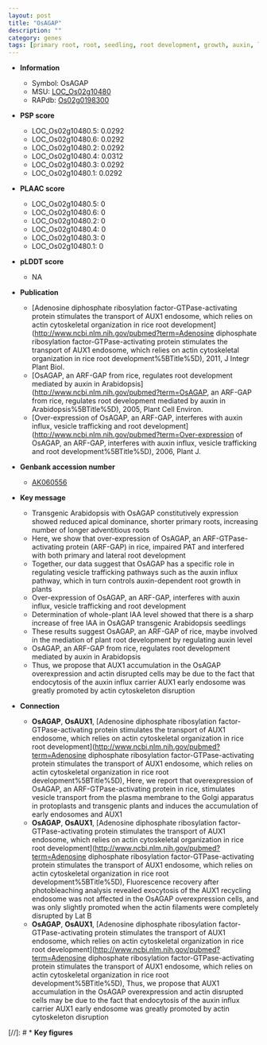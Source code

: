 ```yaml
---
layout: post
title: "OsAGAP"
description: ""
category: genes
tags: [primary root, root, seedling, root development, growth, auxin, lateral root, iaa, adventitious root]
---
```


* **Information**  
    + Symbol: OsAGAP  
    + MSU: [LOC_Os02g10480](http://rice.plantbiology.msu.edu/cgi-bin/ORF_infopage.cgi?orf=LOC_Os02g10480)  
    + RAPdb: [Os02g0198300](http://rapdb.dna.affrc.go.jp/viewer/gbrowse_details/irgsp1?name=Os02g0198300)  

* **PSP score**  
    + LOC_Os02g10480.5: 0.0292 
    + LOC_Os02g10480.6: 0.0292 
    + LOC_Os02g10480.2: 0.0292 
    + LOC_Os02g10480.4: 0.0312 
    + LOC_Os02g10480.3: 0.0292 
    + LOC_Os02g10480.1: 0.0292 

* **PLAAC score**  
    + LOC_Os02g10480.5: 0 
    + LOC_Os02g10480.6: 0 
    + LOC_Os02g10480.2: 0 
    + LOC_Os02g10480.4: 0 
    + LOC_Os02g10480.3: 0 
    + LOC_Os02g10480.1: 0 

* **pLDDT score**
    + NA


* **Publication**  
    + [Adenosine diphosphate ribosylation factor-GTPase-activating protein stimulates the transport of AUX1 endosome, which relies on actin cytoskeletal organization in rice root development](http://www.ncbi.nlm.nih.gov/pubmed?term=Adenosine diphosphate ribosylation factor-GTPase-activating protein stimulates the transport of AUX1 endosome, which relies on actin cytoskeletal organization in rice root development%5BTitle%5D), 2011, J Integr Plant Biol.
    + [OsAGAP, an ARF-GAP from rice, regulates root development mediated by auxin in Arabidopsis](http://www.ncbi.nlm.nih.gov/pubmed?term=OsAGAP, an ARF-GAP from rice, regulates root development mediated by auxin in Arabidopsis%5BTitle%5D), 2005, Plant Cell Environ.
    + [Over-expression of OsAGAP, an ARF-GAP, interferes with auxin influx, vesicle trafficking and root development](http://www.ncbi.nlm.nih.gov/pubmed?term=Over-expression of OsAGAP, an ARF-GAP, interferes with auxin influx, vesicle trafficking and root development%5BTitle%5D), 2006, Plant J.

* **Genbank accession number**  
    + [AK060556](http://www.ncbi.nlm.nih.gov/nuccore/AK060556)

* **Key message**  
    + Transgenic Arabidopsis with OsAGAP constitutively expression showed reduced apical dominance, shorter primary roots, increasing number of longer adventitious roots
    + Here, we show that over-expression of OsAGAP, an ARF-GTPase-activating protein (ARF-GAP) in rice, impaired PAT and interfered with both primary and lateral root development
    + Together, our data suggest that OsAGAP has a specific role in regulating vesicle trafficking pathways such as the auxin influx pathway, which in turn controls auxin-dependent root growth in plants
    + Over-expression of OsAGAP, an ARF-GAP, interferes with auxin influx, vesicle trafficking and root development
    + Determination of whole-plant IAA level showed that there is a sharp increase of free IAA in OsAGAP transgenic Arabidopsis seedlings
    + These results suggest OsAGAP, an ARF-GAP of rice, maybe involved in the mediation of plant root development by regulating auxin level
    + OsAGAP, an ARF-GAP from rice, regulates root development mediated by auxin in Arabidopsis
    + Thus, we propose that AUX1 accumulation in the OsAGAP overexpression and actin disrupted cells may be due to the fact that endocytosis of the auxin influx carrier AUX1 early endosome was greatly promoted by actin cytoskeleton disruption

* **Connection**  
    + __OsAGAP__, __OsAUX1__, [Adenosine diphosphate ribosylation factor-GTPase-activating protein stimulates the transport of AUX1 endosome, which relies on actin cytoskeletal organization in rice root development](http://www.ncbi.nlm.nih.gov/pubmed?term=Adenosine diphosphate ribosylation factor-GTPase-activating protein stimulates the transport of AUX1 endosome, which relies on actin cytoskeletal organization in rice root development%5BTitle%5D), Here, we report that overexpression of OsAGAP, an ARF-GTPase-activating protein in rice, stimulates vesicle transport from the plasma membrane to the Golgi apparatus in protoplasts and transgenic plants and induces the accumulation of early endosomes and AUX1
    + __OsAGAP__, __OsAUX1__, [Adenosine diphosphate ribosylation factor-GTPase-activating protein stimulates the transport of AUX1 endosome, which relies on actin cytoskeletal organization in rice root development](http://www.ncbi.nlm.nih.gov/pubmed?term=Adenosine diphosphate ribosylation factor-GTPase-activating protein stimulates the transport of AUX1 endosome, which relies on actin cytoskeletal organization in rice root development%5BTitle%5D), Fluorescence recovery after photobleaching analysis revealed exocytosis of the AUX1 recycling endosome was not affected in the OsAGAP overexpression cells, and was only slightly promoted when the actin filaments were completely disrupted by Lat B
    + __OsAGAP__, __OsAUX1__, [Adenosine diphosphate ribosylation factor-GTPase-activating protein stimulates the transport of AUX1 endosome, which relies on actin cytoskeletal organization in rice root development](http://www.ncbi.nlm.nih.gov/pubmed?term=Adenosine diphosphate ribosylation factor-GTPase-activating protein stimulates the transport of AUX1 endosome, which relies on actin cytoskeletal organization in rice root development%5BTitle%5D), Thus, we propose that AUX1 accumulation in the OsAGAP overexpression and actin disrupted cells may be due to the fact that endocytosis of the auxin influx carrier AUX1 early endosome was greatly promoted by actin cytoskeleton disruption

[//]: # * **Key figures**  


